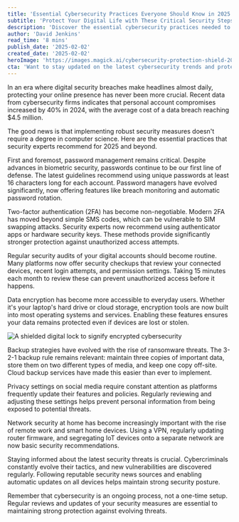 ```yaml
---
title: 'Essential Cybersecurity Practices Everyone Should Know in 2025'
subtitle: 'Protect Your Digital Life with These Critical Security Steps'
description: 'Discover the essential cybersecurity practices needed to protect your digital life in 2025. From advanced password management to modern two-factor authentication, learn how to implement crucial security measures that safeguard your online presence against evolving threats.'
author: 'David Jenkins'
read_time: '8 mins'
publish_date: '2025-02-02'
created_date: '2025-02-02'
heroImage: 'https://images.magick.ai/cybersecurity-protection-shield-2025.jpg'
cta: 'Want to stay updated on the latest cybersecurity trends and protection strategies? Follow us on LinkedIn for regular security tips and expert insights that will help keep your digital life secure.'
---
```


In an era where digital security breaches make headlines almost daily, protecting your online presence has never been more crucial. Recent data from cybersecurity firms indicates that personal account compromises increased by 40% in 2024, with the average cost of a data breach reaching $4.5 million.

The good news is that implementing robust security measures doesn't require a degree in computer science. Here are the essential practices that security experts recommend for 2025 and beyond.

First and foremost, password management remains critical. Despite advances in biometric security, passwords continue to be our first line of defense. The latest guidelines recommend using unique passwords at least 16 characters long for each account. Password managers have evolved significantly, now offering features like breach monitoring and automatic password rotation.

Two-factor authentication (2FA) has become non-negotiable. Modern 2FA has moved beyond simple SMS codes, which can be vulnerable to SIM swapping attacks. Security experts now recommend using authenticator apps or hardware security keys. These methods provide significantly stronger protection against unauthorized access attempts.

Regular security audits of your digital accounts should become routine. Many platforms now offer security checkups that review your connected devices, recent login attempts, and permission settings. Taking 15 minutes each month to review these can prevent unauthorized access before it happens.

Data encryption has become more accessible to everyday users. Whether it's your laptop's hard drive or cloud storage, encryption tools are now built into most operating systems and services. Enabling these features ensures your data remains protected even if devices are lost or stolen.

![A shielded digital lock to signify encrypted cybersecurity](https://i.magick.ai/PIXE/1738406181100_magick_img.webp)

Backup strategies have evolved with the rise of ransomware threats. The 3-2-1 backup rule remains relevant: maintain three copies of important data, store them on two different types of media, and keep one copy off-site. Cloud backup services have made this easier than ever to implement.

Privacy settings on social media require constant attention as platforms frequently update their features and policies. Regularly reviewing and adjusting these settings helps prevent personal information from being exposed to potential threats.

Network security at home has become increasingly important with the rise of remote work and smart home devices. Using a VPN, regularly updating router firmware, and segregating IoT devices onto a separate network are now basic security recommendations.

Staying informed about the latest security threats is crucial. Cybercriminals constantly evolve their tactics, and new vulnerabilities are discovered regularly. Following reputable security news sources and enabling automatic updates on all devices helps maintain strong security posture.

Remember that cybersecurity is an ongoing process, not a one-time setup. Regular reviews and updates of your security measures are essential to maintaining strong protection against evolving threats.